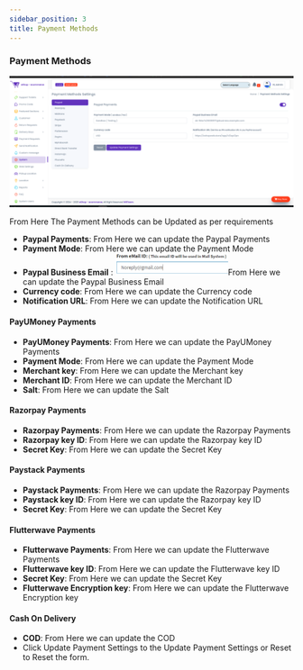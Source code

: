 ```yaml
---
sidebar_position: 3
title: Payment Methods
---
```


### Payment Methods

<div class="promo">
    <img class="bordered" src="/img/payment_methods.jpg" alt="sample3"/>
</div>

From Here The Payment Methods can be Updated as per requirements

- **Paypal Payments**: From Here we can update the Paypal Payments
- **Payment Mode**: From Here we can update the Payment Mode
- **Paypal Business Email** : <img src="/img/from_email.jpg" width="200px"/>From Here we can update the Paypal Business Email
- **Currency code**: From Here we can update the Currency code
- **Notification URL**: From Here we can update the Notification URL

#### PayUMoney Payments

- **PayUMoney Payments**: From Here we can update the PayUMoney Payments
- **Payment Mode**: From Here we can update the Payment Mode
- **Merchant key**: From Here we can update the Merchant key
- **Merchant ID**: From Here we can update the Merchant ID
- **Salt**: From Here we can update the Salt

#### Razorpay Payments

- **Razorpay Payments**: From Here we can update the Razorpay Payments
- **Razorpay key ID**: From Here we can update the Razorpay key ID
- **Secret Key**: From Here we can update the Secret Key

#### Paystack Payments

- **Paystack Payments**: From Here we can update the Razorpay Payments
- **Paystack key ID**: From Here we can update the Razorpay key ID
- **Secret Key**: From Here we can update the Secret Key

#### Flutterwave Payments

- **Flutterwave Payments**: From Here we can update the Flutterwave Payments
- **Flutterwave key ID**: From Here we can update the Flutterwave key ID
- **Secret Key**: From Here we can update the Secret Key
- **Flutterwave Encryption key**: From Here we can update the Flutterwave Encryption key

#### Cash On Delivery

- **COD**: From Here we can update the COD
- Click Update Payment Settings to the Update Payment Settings or Reset to Reset the form. 
